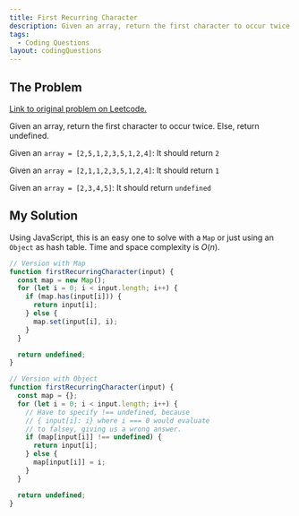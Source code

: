 ```yaml
---
title: First Recurring Character
description: Given an array, return the first character to occur twice. Else, return undefined.
tags:
  - Coding Questions
layout: codingQuestions
---
```


## The Problem

[Link to original problem on Leetcode.](https://repl.it/@aneagoie/firstRecurringCharacter-exercise)

Given an array, return the first character to occur twice. Else, return undefined.

Given an `array = [2,5,1,2,3,5,1,2,4]`:
It should return `2`

Given an `array = [2,1,1,2,3,5,1,2,4]`:
It should return `1`

Given an `array = [2,3,4,5]`:
It should return `undefined`

## My Solution

Using JavaScript, this is an easy one to solve with a `Map` or just using an `Object` as hash table. Time and space complexity is $O(n)$.

```javascript
// Version with Map
function firstRecurringCharacter(input) {
  const map = new Map();
  for (let i = 0; i < input.length; i++) {
    if (map.has(input[i])) {
      return input[i];
    } else {
      map.set(input[i], i);
    }
  }

  return undefined;
}
```

```javascript
// Version with Object
function firstRecurringCharacter(input) {
  const map = {};
  for (let i = 0; i < input.length; i++) {
    // Have to specify !== undefined, because
    // { input[i]: i} where i === 0 would evaluate
    // to falsey, giving us a wrong answer.
    if (map[input[i]] !== undefined) {
      return input[i];
    } else {
      map[input[i]] = i;
    }
  }

  return undefined;
}
```
